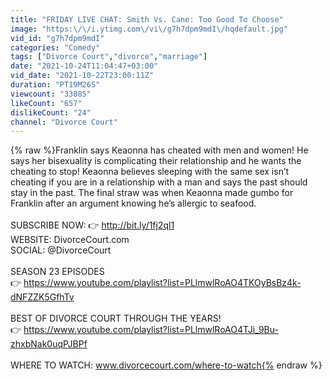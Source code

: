 ```yaml
---
title: "FRIDAY LIVE CHAT: Smith Vs. Cane: Too Good To Choose"
image: "https:\/\/i.ytimg.com\/vi\/g7h7dpm9mdI\/hqdefault.jpg"
vid_id: "g7h7dpm9mdI"
categories: "Comedy"
tags: ["Divorce Court","divorce","marriage"]
date: "2021-10-24T11:04:47+03:00"
vid_date: "2021-10-22T23:00:11Z"
duration: "PT19M26S"
viewcount: "33085"
likeCount: "657"
dislikeCount: "24"
channel: "Divorce Court"
---
```

{% raw %}Franklin says Keaonna has cheated with men and women! He says her bisexuality is complicating their relationship and he wants the cheating to stop! Keaonna believes sleeping with the same sex isn’t cheating if you are in a relationship with a man and says the past should stay in the past. The final straw was when Keaonna made gumbo for Franklin after an argument knowing he’s allergic to seafood.<br /><br />SUBSCRIBE NOW: 👉  <a rel="nofollow" target="blank" href="http://bit.ly/1fj2ql1">http://bit.ly/1fj2ql1</a><br />WEBSITE: DivorceCourt.com<br />SOCIAL: @DivorceCourt<br /><br />SEASON 23 EPISODES  <br />👉  <a rel="nofollow" target="blank" href="https://www.youtube.com/playlist?list=PLlmwlRoAO4TKOyBsBz4k-dNFZZK5GfhTv">https://www.youtube.com/playlist?list=PLlmwlRoAO4TKOyBsBz4k-dNFZZK5GfhTv</a><br /><br />BEST OF DIVORCE COURT THROUGH THE YEARS! <br />👉  <a rel="nofollow" target="blank" href="https://www.youtube.com/playlist?list=PLlmwlRoAO4TJi_9Bu-zhxbNak0uqPJBPf">https://www.youtube.com/playlist?list=PLlmwlRoAO4TJi_9Bu-zhxbNak0uqPJBPf</a><br /><br />WHERE TO WATCH: www.divorcecourt.com/where-to-watch{% endraw %}
